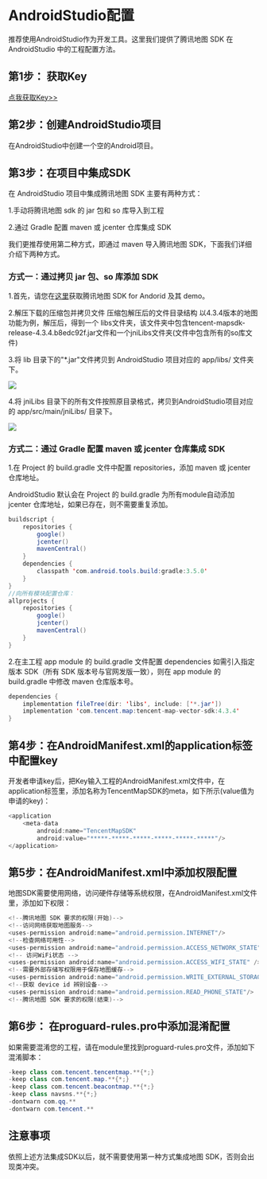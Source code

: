 # AndroidStudio配置

推荐使用AndroidStudio作为开发工具。这里我们提供了腾讯地图 SDK 在 AndroidStudio 中的工程配置方法。

## 第1步： 获取Key

[点我获取Key>>](/mobile/AndroidMapSDK/developerGuide/getKey)

##  第2步：创建AndroidStudio项目

在AndroidStudio中创建一个空的Android项目。

## 第3步：在项目中集成SDK
在 AndroidStudio 项目中集成腾讯地图 SDK 主要有两种方式：

1.手动将腾讯地图 sdk 的 jar 包和 so 库导入到工程

2.通过 Gradle 配置 maven 或 jcenter 仓库集成 SDK

我们更推荐使用第二种方式，即通过 maven 导入腾讯地图 SDK，下面我们详细介绍下两种方式。

### 方式一：通过拷贝 jar 包、so 库添加 SDK

1.首先，请您在[这里](https://lbs.qq.com/android_v1/log.html)获取腾讯地图 SDK for Andorid 及其 demo。

2.解压下载的压缩包并拷贝文件
压缩包解压后的文件目录结构
以4.3.4版本的地图功能为例，解压后，得到一个 libs文件夹，该文件夹中包含tencent-mapsdk-release-4.3.4.b8edc92f.jar文件和一个jniLibs文件夹(文件中包含所有的so库文件)

3.将 lib 目录下的"*.jar"文件拷贝到 AndroidStudio 项目对应的 app/libs/ 文件夹下。

![](http://p.qpic.cn/lbsconsole/0/74ce56c91a50a1fd7c9a4535e5dcfe82/0)

4.将 jniLibs 目录下的所有文件按照原目录格式，拷贝到AndroidStudio项目对应的 app/src/main/jniLibs/ 目录下。  

![](http://p.qpic.cn/lbsconsole/0/7fc1ca0c53da067e9bcdc87ca4829087/0)
### 方式二：通过 Gradle 配置 maven 或 jcenter 仓库集成 SDK

1.在 Project 的 build.gradle 文件中配置 repositories，添加 maven 或 jcenter 仓库地址。

AndroidStudio 默认会在 Project 的 build.gradle 为所有module自动添加 jcenter 仓库地址，如果已存在，则不需要重复添加。
```java
buildscript {
    repositories {
        google()
        jcenter()
        mavenCentral()
    }
    dependencies {
        classpath 'com.android.tools.build:gradle:3.5.0'
    }
}
//向所有模块配置仓库：
allprojects {
    repositories {
        google()
        jcenter()
        mavenCentral()
    }
}
```

2.在主工程 app module 的 build.gradle 文件配置 dependencies
如需引入指定版本 SDK（所有 SDK 版本号与官网发版一致），则在 app module 的 build.gradle 中修改 maven 仓库版本号。

```java 
dependencies {
    implementation fileTree(dir: 'libs', include: ['*.jar'])
    implementation 'com.tencent.map:tencent-map-vector-sdk:4.3.4'
}
```
## 第4步：在AndroidManifest.xml的application标签中配置key
开发者申请key后，把Key输入工程的AndroidManifest.xml文件中，在application标签里，添加名称为TencentMapSDK的meta，如下所示(value值为申请的key)：

```java
<application
	<meta-data
        android:name="TencentMapSDK"
        android:value="*****-*****-*****-*****-*****-*****"/>
</application>
```
##  第5步：在AndroidManifest.xml中添加权限配置
地图SDK需要使用网络，访问硬件存储等系统权限，在AndroidManifest.xml文件里，添加如下权限：
```java 
<!--腾讯地图 SDK 要求的权限(开始)-->
<!--访问网络获取地图服务-->
<uses-permission android:name="android.permission.INTERNET"/>
<!--检查网络可用性-->
<uses-permission android:name="android.permission.ACCESS_NETWORK_STATE"/>
<!-- 访问WiFi状态 -->
<uses-permission android:name="android.permission.ACCESS_WIFI_STATE" />
<!--需要外部存储写权限用于保存地图缓存-->
<uses-permission android:name="android.permission.WRITE_EXTERNAL_STORAGE"/>
<!--获取 device id 辨别设备-->
<uses-permission android:name="android.permission.READ_PHONE_STATE"/>
<!--腾讯地图 SDK 要求的权限(结束)-->
```
## 第6步： 在proguard-rules.pro中添加混淆配置

如果需要混淆您的工程，请在module里找到proguard-rules.pro文件，添加如下混淆脚本：

```java
-keep class com.tencent.tencentmap.**{*;}
-keep class com.tencent.map.**{*;}
-keep class com.tencent.beacontmap.**{*;}
-keep class navsns.**{*;}
-dontwarn com.qq.**
-dontwarn com.tencent.**
```
##  注意事项

依照上述方法集成SDK以后，就不需要使用第一种方式集成地图 SDK，否则会出现类冲突。